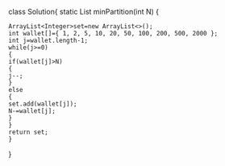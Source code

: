 class Solution{
    static List<Integer> minPartition(int N)
    {
  
    ArrayList<Integer>set=new ArrayList<>();
    int wallet[]={ 1, 2, 5, 10, 20, 50, 100, 200, 500, 2000 };
    int j=wallet.length-1;
    while(j>=0)
    {
    if(wallet[j]>N)
    {
    j--;
    }
    else
    {
    set.add(wallet[j]);
    N-=wallet[j];
    }
    }
    return set;
    }
}
